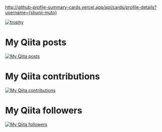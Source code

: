 http://github-profile-summary-cards.vercel.app/api/cards/profile-details?username={shunji-muto}



[![trophy](https://github-profile-trophy.vercel.app/?username=ryo-ma)](https://github.com/ryo-ma/github-profile-trophy)

# My Qiita posts
[![My Qiita posts](https://qiita-badge.apiapi.app/s/shunji-muto/posts.svg)](http://qiita.com/shunji-muto)
# My Qiita contributions
[![My Qiita contributions](https://qiita-badge.apiapi.app/s/shunji-muto/contributions.svg)](http://qiita.com/shunji-muto)
# My Qiita followers
[![My Qiita followers](https://qiita-badge.apiapi.app/s/shunji-muto/followers.svg)](http://qiita.com/shunji-muto)
                
